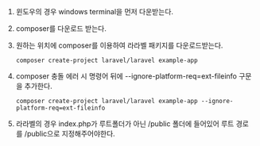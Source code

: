 1) 윈도우의 경우 windows terminal을 먼저 다운받는다.


2) composer를 다운로드 받는다.


3) 원하는 위치에 composer를 이용하여 라라벨 패키지를 다운로드받는다.

    `composer create-project laravel/laravel example-app`


4) composer 충돌 에러 시 명령어 뒤에 --ignore-platform-req=ext-fileinfo 구문을 추가한다.
    
    `composer create-project laravel/laravel example-app --ignore-platform-req=ext-fileinfo`


5) 라라벨의 경우 index.php가 루트폴더가 아닌 /public 폴더에 들어있어 루트 경로를 /public으로 지정해주어야한다.
